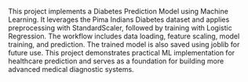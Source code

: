 This project implements a Diabetes Prediction Model using Machine Learning. It leverages the Pima Indians Diabetes dataset and applies preprocessing with StandardScaler, followed by training with Logistic Regression. The workflow includes data loading, feature scaling, model training, and prediction. The trained model is also saved using joblib for future use. This project demonstrates practical ML implementation for healthcare prediction and serves as a foundation for building more advanced medical diagnostic systems.
